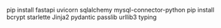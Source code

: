 pip install fastapi uvicorn sqlalchemy mysql-connector-python pip install bcrypt starlette Jinja2 pydantic passlib urllib3 typing 
